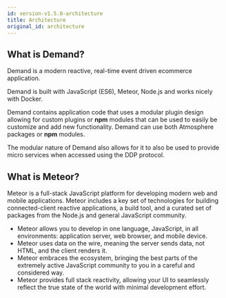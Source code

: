 ```yaml
---
id: version-v1.5.0-architecture
title: Architecture
original_id: architecture
---
```

    
## What is Demand?

Demand is a modern reactive, real-time event driven ecommerce application.

Demand is built with JavaScript (ES6), Meteor, Node.js and works nicely with Docker.

Demand contains application code that uses a modular plugin design allowing for custom plugins or **npm** modules that can be used to easily be customize and add new functionality.  Demand can use both Atmosphere packages or **npm** modules.

The modular nature of Demand also allows for it to also be used to provide micro services when accessed using the DDP protocol.

## What is Meteor?

Meteor is a full-stack JavaScript platform for developing modern web and mobile applications. Meteor includes a key set of technologies for building connected-client reactive applications, a build tool, and a curated set of packages from the Node.js and general JavaScript community.

-   Meteor allows you to develop in one language, JavaScript, in all environments: application server, web browser, and mobile device.
-   Meteor uses data on the wire, meaning the server sends data, not HTML, and the client renders it.
-   Meteor embraces the ecosystem, bringing the best parts of the extremely active JavaScript community to you in a careful and considered way.
-   Meteor provides full stack reactivity, allowing your UI to seamlessly reflect the true state of the world with minimal development effort.
